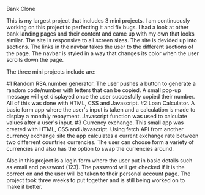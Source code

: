 Bank Clone 

This is my largest project that includes 3 mini projects. I am continuously working on this project to perfecting it and fix bugs. I had a look at other bank landing pages and their content and came up with my own that looks similar. The site is responsive to all screen sizes. The site is devided up into sections. The links in the navbar takes the user to the different sections of the page. The navbar is styled in a way that changes its color when the user scrolls down the page.

The three mini projects include are: 

#1 Random RSA number generator. The user pushes a button to generate a random code/number with letters that can be copied. A small pop-up message will get displayed once the user succesfully copied their number. All of this was done with HTML, CSS and Javascript.
#2 Loan Calculator. A basic form app where the user's input is taken and a calculation is made to display a monthly repayment. Javascript function was used to calculate values after a user's input.
#3 Currency exchange. This small app was created with HTML, CSS and Javascript. Using fetch API from another currency exchange site the app calculates a current exchange rate between two differrent countries currencies. The user can choose form a variety of currencies and also has the option to swap the currencies around.

Also in this project is a login form where the user put in basic details such as email and password (123). The password will get checked if it is the correct on and the user will be taken to their personal account page.
The project took three weeks to put together and is still being worked on to make it better.

